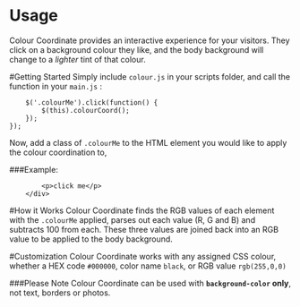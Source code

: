 # Usage
Colour Coordinate provides an interactive experience for your visitors. They click on a background colour they like, and the body background will change to a *lighter* tint of that colour. 

#Getting Started 
Simply include `colour.js` in your scripts folder, and call the function in your `main.js` :

```$(function() {
	$('.colourMe').click(function() {
		$(this).colourCoord();
	});
});  
```

Now, add a class of `.colourMe` to the HTML element you would like to apply the colour coordination to, 

###Example:
```	<div id="box1" class="colourMe">
		<p>click me</p>
	</div>
```

#How it Works
Colour Coordinate finds the RGB values of each element with the `.colourMe` applied, parses out each value (R, G and B) and subtracts 100 from each. These three values are joined back into an RGB value to be applied to the body background. 

#Customization
Colour Coordinate works with any assigned CSS colour, whether a HEX code `#000000`, color name `black`, or RGB value `rgb(255,0,0)`

###Please Note
Colour Coordinate can be used with **`background-color` only**, not text, borders or photos. 

